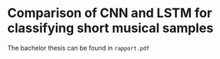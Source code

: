 # Comparison of CNN and LSTM for classifying short musical samples

The bachelor thesis can be found in ``rapport.pdf``